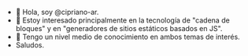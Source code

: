 - 👋 Hola, soy @cipriano-ar.
- 👀 Estoy interesado principalmente en la tecnología de "cadena de bloques" y en "generadores de sitios estáticos basados en JS".
- 🌱 Tengo un nivel medio de conocimiento en ambos temas de interés.
- Saludos.

<!---
cmazzieri/cmazzieri is a ✨ special ✨ repository because its `README.md` (this file) appears on your GitHub profile.
You can click the Preview link to take a look at your changes.
--->
